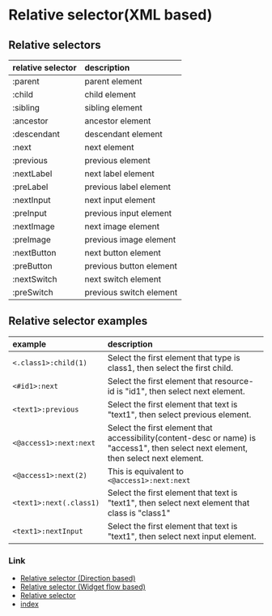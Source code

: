 # Relative selector(XML based)

## Relative selectors

| relative selector | description             |
|:------------------|:------------------------|
| :parent           | parent element          |
| :child            | child element           |
| :sibling          | sibling element         |
| :ancestor         | ancestor element        |
| :descendant       | descendant element      |
| :next             | next element            |
| :previous         | previous element        |
| :nextLabel        | next label element      |
| :preLabel         | previous label element  |
| :nextInput        | next input element      |
| :preInput         | previous input element  |
| :nextImage        | next image element      |
| :preImage         | previous image element  |
| :nextButton       | next button element     |
| :preButton        | previous button element |
| :nextSwitch       | next switch element     |
| :preSwitch        | previous switch element |

## Relative selector examples

| example                 | description                                                                                                                         |
|:------------------------|:------------------------------------------------------------------------------------------------------------------------------------|
| `<.class1>:child(1)`    | Select the first element that type is class1, then select the first child.                                                          |
| `<#id1>:next`           | Select the first element that resource-id is "id1", then select next element.                                                       |
| `<text1>:previous`      | Select the first element that text is "text1", then select previous element.                                                        |
| `<@access1>:next:next`  | Select the first element that accessibility(content-desc or name) is "access1", then select next element, then select next element. |
| `<@access1>:next(2)`    | This is equivalent to `<@access1>:next:next`                                                                                        |
| `<text1>:next(.class1)` | Select the first element that text is "text1", then select next element that class is "class1"                                      |
| `<text1>:nextInput`     | Select the first element that text is "text1", then select next input element.                                                      |

### Link

- [Relative selector (Direction based)](relative_selector_direction.md)
- [Relative selector (Widget flow based)](relative_selector_flow.md)
- [Relative selector](relative_selector.md)
- [index](../../../index.md)